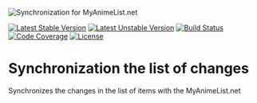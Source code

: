 ![Synchronization for MyAnimeList.net](http://cdn.myanimelist.net/images/mal-logo-small.jpg)

[![Latest Stable Version](https://poser.pugx.org/anime-db/my-anime-list-sync-bundle/v/stable.png)](https://packagist.org/packages/anime-db/my-anime-list-sync-bundle)
[![Latest Unstable Version](https://poser.pugx.org/anime-db/my-anime-list-sync-bundle/v/unstable.png)](https://packagist.org/packages/anime-db/my-anime-list-sync-bundle)
[![Build Status](https://travis-ci.org/anime-db/my-anime-list-sync-bundle.svg?branch=master)](https://travis-ci.org/anime-db/my-anime-list-sync-bundle)
[![Code Coverage](https://scrutinizer-ci.com/g/anime-db/my-anime-list-sync-bundle/badges/coverage.png?b=master)](https://scrutinizer-ci.com/g/anime-db/my-anime-list-sync-bundle/?branch=master)
[![License](https://poser.pugx.org/anime-db/my-anime-list-sync-bundle/license.png)](https://packagist.org/packages/anime-db/my-anime-list-sync-bundle)

Synchronization the list of changes
====================================

Synchronizes the changes in the list of items with the MyAnimeList.net
